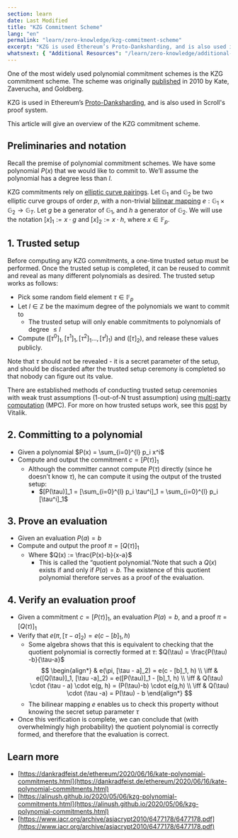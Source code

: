 ```yaml
---
section: learn
date: Last Modified
title: "KZG Commitment Scheme"
lang: "en"
permalink: "learn/zero-knowledge/kzg-commitment-scheme"
excerpt: "KZG is used Ethereum’s Proto-Danksharding, and is also used in Scroll’s proof system. This article will give an overview of the KZG commitment scheme."
whatsnext: { "Additional Resources": "/learn/zero-knowledge/additional-zk-learning-resources" }
---
```


One of the most widely used polynomial commitment schemes is the KZG commitment scheme. The scheme was originally [published](https://www.iacr.org/archive/asiacrypt2010/6477178/6477178.pdf) in 2010 by Kate, Zaverucha, and Goldberg.

KZG is used in Ethereum’s [Proto-Danksharding](https://notes.ethereum.org/@vbuterin/proto_danksharding_faq), and is also used in Scroll's proof system.

This article will give an overview of the KZG commitment scheme.

## Preliminaries and notation

Recall the premise of polynomial commitment schemes. We have some polynomial $P(x)$ that we would like to commit to. We’ll assume the polynomial has a degree less than $l$.

KZG commitments rely on [elliptic curve pairings](https://vitalik.ca/general/2017/01/14/exploring_ecp.html). Let $\mathbb{G}_1$ and $\mathbb{G}_2$ be two elliptic curve groups of order $p$, with a non-trivial [bilinear mapping](https://en.wikipedia.org/wiki/Bilinear_map) $e: \mathbb{G}_1 \times \mathbb{G}_2 \rightarrow \mathbb{G}_T$. Let $g$ be a generator of $\mathbb{G}_1$, and $h$ a generator of $\mathbb{G}_2$. We will use the notation $[x]_1 := x \cdot g$ and $[x]_2 := x \cdot h$, where $x \in \mathbb{F}_p$.

## 1. Trusted setup

Before computing any KZG commitments, a one-time trusted setup must be performed. Once the trusted setup is completed, it can be reused to commit and reveal as many different polynomials as desired. The trusted setup works as follows:

- Pick some random field element $\tau \in \mathbb{F}_p$
- Let $l \in \mathbb{Z}$ be the maximum degree of the polynomials we want to commit to
  - The trusted setup will only enable commitments to polynomials of degree $\leq l$
- Compute $([\tau^0]_1,[\tau^1]_1,[\tau^{2}]_1\ldots,[\tau^{l}]_1)$ and $([\tau]_2)$, and release these values publicly.

Note that $\tau$ should not be revealed - it is a secret parameter of the setup, and should be discarded after the trusted setup ceremony is completed so that nobody can figure out its value.

There are established methods of conducting trusted setup ceremonies with weak trust assumptions (1-out-of-N trust assumption) using [multi-party computation](https://en.wikipedia.org/wiki/Secure_multi-party_computation) (MPC). For more on how trusted setups work, see this [post](https://vitalik.ca/general/2022/03/14/trustedsetup.html) by Vitalik.

## 2. Committing to a polynomial

- Given a polynomial $P(x) = \sum_{i=0}^{l} p_i x^i$
- Compute and output the commitment $c = [P(\tau)]_1$
  - Although the committer cannot compute $P(\tau)$ directly (since he doesn’t know $\tau$), he can compute it using the output of the trusted setup:
    - $[P(\tau)]_1 = [\sum_{i=0}^{l} p_i \tau^i]_1 = \sum_{i=0}^{l} p_i [\tau^i]_1$

## 3. Prove an evaluation

- Given an evaluation $P(a) = b$
- Compute and output the proof $\pi = [Q(\tau)]_1$
  - Where $Q(x) := \frac{P(x)-b}{x-a}$
    - This is called the “quotient polynomial.”Note that such a $Q(x)$ exists if and only if $P(a) = b$. The existence of this quotient polynomial therefore serves as a proof of the evaluation.

## 4. Verify an evaluation proof

- Given a commitment $c = [P(\tau)]_1$, an evaluation $P(a) = b$, and a proof $\pi = [Q(\tau)]_1$
- Verify that $e(\pi, [\tau - a]_2) = e(c - [b]_1, h)$
  - Some algebra shows that this is equivalent to checking that the quotient polynomial is correctly formed at $\tau$: $Q(\tau) = \frac{P(\tau) -b}{\tau-a}$
    $$
    \begin{align*}
    & e(\pi, [\tau - a]_2) = e(c - [b]_1, h) \\ \iff
    & e([Q(\tau)]_1, [\tau -a]_2) = e([P(\tau)]_1 - [b]_1, h) \\ \iff
    &  Q(\tau) \cdot (\tau - a) \cdot e(g, h) = (P(\tau)-b) \cdot e(g,h) \\ \iff
    & Q(\tau) \cdot (\tau -a) = P(\tau) - b
    \end{align*}
    $$
  - The bilinear mapping $e$ enables us to check this property without knowing the secret setup parameter $\tau$
- Once this verification is complete, we can conclude that (with overwhelmingly high probability) the quotient polynomial is correctly formed, and therefore that the evaluation is correct.

## Learn more

- [https://dankradfeist.de/ethereum/2020/06/16/kate-polynomial-commitments.html](https://dankradfeist.de/ethereum/2020/06/16/kate-polynomial-commitments.html)
- [https://alinush.github.io/2020/05/06/kzg-polynomial-commitments.html](https://alinush.github.io/2020/05/06/kzg-polynomial-commitments.html)
- [https://www.iacr.org/archive/asiacrypt2010/6477178/6477178.pdf](https://www.iacr.org/archive/asiacrypt2010/6477178/6477178.pdf)
